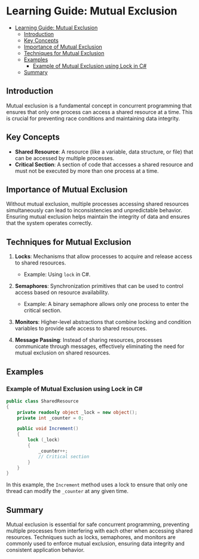 # Learning Guide: Mutual Exclusion

- [Learning Guide: Mutual Exclusion](#learning-guide-mutual-exclusion)
  - [Introduction](#introduction)
  - [Key Concepts](#key-concepts)
  - [Importance of Mutual Exclusion](#importance-of-mutual-exclusion)
  - [Techniques for Mutual Exclusion](#techniques-for-mutual-exclusion)
  - [Examples](#examples)
    - [Example of Mutual Exclusion using Lock in C#](#example-of-mutual-exclusion-using-lock-in-c)
  - [Summary](#summary)

## Introduction

Mutual exclusion is a fundamental concept in concurrent programming that ensures that only one process can access a shared resource at a time. This is crucial for preventing race conditions and maintaining data integrity.

## Key Concepts

- **Shared Resource**: A resource (like a variable, data structure, or file) that can be accessed by multiple processes.
- **Critical Section**: A section of code that accesses a shared resource and must not be executed by more than one process at a time.

## Importance of Mutual Exclusion

Without mutual exclusion, multiple processes accessing shared resources simultaneously can lead to inconsistencies and unpredictable behavior. Ensuring mutual exclusion helps maintain the integrity of data and ensures that the system operates correctly.

## Techniques for Mutual Exclusion

1. **Locks**: Mechanisms that allow processes to acquire and release access to shared resources.
   - Example: Using `lock` in C#.

2. **Semaphores**: Synchronization primitives that can be used to control access based on resource availability.
   - Example: A binary semaphore allows only one process to enter the critical section.

3. **Monitors**: Higher-level abstractions that combine locking and condition variables to provide safe access to shared resources.

4. **Message Passing**: Instead of sharing resources, processes communicate through messages, effectively eliminating the need for mutual exclusion on shared resources.

## Examples

### Example of Mutual Exclusion using Lock in C#

```csharp
public class SharedResource
{
    private readonly object _lock = new object();
    private int _counter = 0;

    public void Increment()
    {
        lock (_lock)
        {
            _counter++;
            // Critical section
        }
    }
}
```

In this example, the `Increment` method uses a lock to ensure that only one thread can modify the `_counter` at any given time.

## Summary

Mutual exclusion is essential for safe concurrent programming, preventing multiple processes from interfering with each other when accessing shared resources. Techniques such as locks, semaphores, and monitors are commonly used to enforce mutual exclusion, ensuring data integrity and consistent application behavior.
